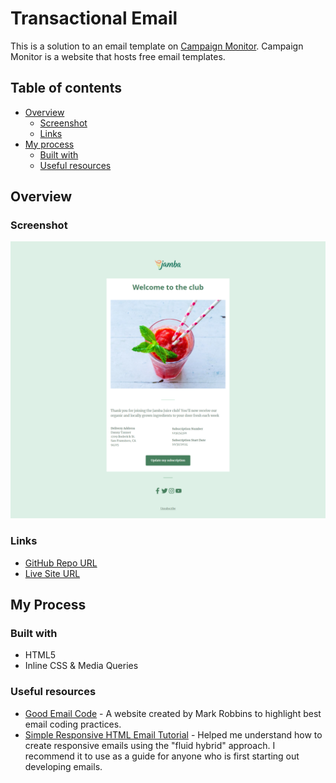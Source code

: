 # Transactional Email

This is a solution to an email template on [Campaign Monitor](https://www.campaignmonitor.com/email-templates/). 
Campaign Monitor is a website that hosts free email templates. 


## Table of contents

- [Overview](#overview)
  - [Screenshot](#screenshot)
  - [Links](#links)
- [My process](#my-process)
  - [Built with](#built-with)
  - [Useful resources](#useful-resources)

## Overview

### Screenshot

![Transactional Email](images/transactional_screenshot.png)

### Links

- [GitHub Repo URL](https://github.com/adrvnc/transactional-email)
- [Live Site URL](https://adrvnc.github.io/transactional-email/)

## My Process

### Built with 

- HTML5 
- Inline CSS & Media Queries 

### Useful resources

- [Good Email Code](https://www.goodemailcode.com/) - A website created by Mark Robbins to highlight best email coding practices.
- [Simple Responsive HTML Email Tutorial](https://webdesign.tutsplus.com/articles/creating-a-simple-responsive-html-email--webdesign-12978) - Helped me understand how to create responsive emails using the "fluid hybrid" approach. I recommend it to use as a guide for anyone who is first starting out developing emails.
